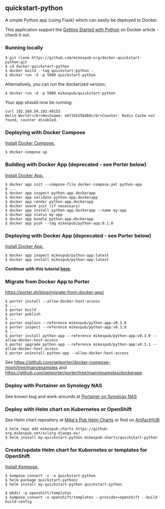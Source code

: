 ## quickstart-python

A simple Python app (using Flask) which can easily be deployed to Docker.

This application support the [Getting Started with Python](https://docs.docker.com/compose/gettingstarted/) on Docker article - check it out.

### Running locally

```
$ git clone https://github.com/mikespub-org/docker-quickstart-python.git
$ cd docker-quickstart-python
$ docker build --tag quickstart-python .
$ docker run -d -p 5080 quickstart-python
```

Alternatively, you can run the dockerized version:

```
$ docker run -d -p 5080 mikespub/quickstart-python
```

Your app should now be running:

```
curl 192.168.59.103:49153
Hello World!</br>Hostname: ebf2b5258db0</br>Counter: Redis Cache not found, counter disabled.
```

### Deploying with Docker Compose

[Install Docker Compose.](https://docs.docker.com/compose/install/)

```
$ docker-compose up 
```

### Building with Docker App (deprecated - see Porter below)

[Install Docker App.](https://github.com/docker/app#installation)

```
$ docker app init --compose-file docker-compose.yml python-app
$ ...
$ docker app inspect python-app.dockerapp
$ docker app validate python-app.dockerapp
$ docker app render python-app.dockerapp
$ docker swarm init (if necessary)
$ docker app install python-app.dockerapp --name my-app
$ docker app status my-app
$ docker app bundle python-app.dockerapp
$ docker app push --tag mikespub/python-app:0.1.0
```

### Deploying with Docker App (deprecated - see Porter below)

[Install Docker App.](https://github.com/docker/app#installation)

```
$ docker app inspect mikespub/python-app:latest
$ docker app install mikespub/python-app:latest
```

**Continue with this tutorial [here](https://docs.docker.com/compose/gettingstarted/).**

### Migrate from Docker App to Porter

https://porter.sh/blog/migrate-from-docker-app/

```
$ porter install --allow-docker-host-access
$ ...
$ porter build
$ porter publish
$ ...
$ porter explain --reference mikespub/python-app:v0.3.0
$ porter inspect --reference mikespub/python-app:v0.3.0
$ ...
$ porter install python-app --reference mikespub/python-app:v0.3.0 --allow-docker-host-access
$ porter upgrade python-app --reference mikespub/python-app:v0.3.1 --allow-docker-host-access
$ porter uninstall python-app --allow-docker-host-access
```

See https://github.com/getporter/docker-compose-mixin/tree/main/examples
and https://github.com/getporter/porter/tree/main/examples/dockerapp

### Deploy with Portainer on Synology NAS

See known bug and work-arounds at [Portainer on Synology NAS](synology.md)

### Deploy with Helm chart on Kubernetes or OpenShift

See Helm chart repository at [Mike's Pub Helm Charts](https://github-org.mikespub.net/sclorg-django-ex/) or find on [ArtifactHUB](https://artifacthub.io/packages/search?repo=mikespub-helmcharts)

```
$ helm repo add mikespub-charts https://github-org.mikespub.net/sclorg-django-ex/
$ helm install my-quickstart-python mikespub-charts/quickstart-python
```

### Create/update Helm chart for Kubernetes or templates for OpenShift

[Install Kompose.](https://github.com/kubernetes/kompose)

```
$ kompose convert -c -o quickstart-python
$ helm package quickstart-python/
$ helm install my-quickstart-python quickstart-python
```

```
$ mkdir -p openshift/templates
$ kompose convert -o openshift/templates --provider=openshift --build build-config
```

